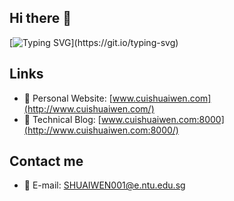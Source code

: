 ## Hi there 👋

[![Typing SVG](https://readme-typing-svg.herokuapp.com?font=Times&duration=5000&pause=1000&color=000000&width=435&lines=Welcome+to+Shuaiwen's+Github!)](https://git.io/typing-svg)


## Links
- 🎯 Personal Website: [www.cuishuaiwen.com](http://www.cuishuaiwen.com/)
- 📜 Technical Blog: [www.cuishuaiwen.com:8000](http://www.cuishuaiwen.com:8000/)

## Contact me
- 📧 E-mail: SHUAIWEN001@e.ntu.edu.sg


